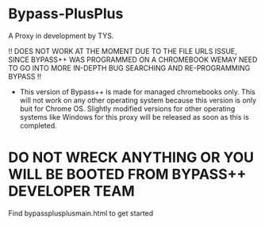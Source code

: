 # Bypass-PlusPlus
A Proxy in development by TYS.

!! DOES NOT WORK AT THE MOMENT DUE TO THE FILE URLS ISSUE, SINCE BYPASS++ WAS PROGRAMMED ON A CHROMEBOOK WEMAY NEED TO GO INTO MORE IN-DEPTH BUG SEARCHING AND RE-PROGRAMMING BYPASS !!


- This version of Bypass++ is made for managed chromebooks only. This will not work on any other operating system because this version is only buit for Chrome OS. Slightly modified versions for other operating systems like Windows for this proxy will be released as soon as this is completed. 

# DO NOT WRECK ANYTHING OR YOU WILL BE BOOTED FROM BYPASS++ DEVELOPER TEAM


Find bypassplusplusmain.html to get started
